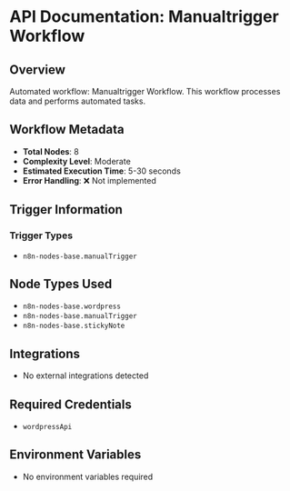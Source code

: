 # API Documentation: Manualtrigger Workflow

## Overview
Automated workflow: Manualtrigger Workflow. This workflow processes data and performs automated tasks.

## Workflow Metadata
- **Total Nodes**: 8
- **Complexity Level**: Moderate
- **Estimated Execution Time**: 5-30 seconds
- **Error Handling**: ❌ Not implemented

## Trigger Information
### Trigger Types
- `n8n-nodes-base.manualTrigger`

## Node Types Used
- `n8n-nodes-base.wordpress`
- `n8n-nodes-base.manualTrigger`
- `n8n-nodes-base.stickyNote`

## Integrations
- No external integrations detected

## Required Credentials
- `wordpressApi`

## Environment Variables
- No environment variables required
